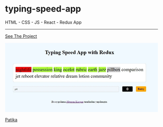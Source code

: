 # typing-speed-app

HTML - CSS - JS - React - Redux App

---

[See The Project](http://typingspeedapp.surge.sh/)

![tsaimg](tsaimg.webp)

[Patika](https://academy.patika.dev/tr/@alpk)
